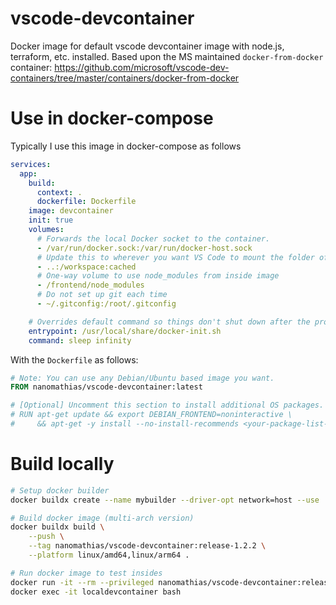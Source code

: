 # vscode-devcontainer

Docker image for default vscode devcontainer image with node.js, terraform, etc. installed. Based upon the MS maintained `docker-from-docker` container:
https://github.com/microsoft/vscode-dev-containers/tree/master/containers/docker-from-docker

# Use in docker-compose

Typically I use this image in docker-compose as follows

```yaml
services:
  app:
    build:
      context: .
      dockerfile: Dockerfile
    image: devcontainer
    init: true
    volumes:
      # Forwards the local Docker socket to the container.
      - /var/run/docker.sock:/var/run/docker-host.sock
      # Update this to wherever you want VS Code to mount the folder of your project
      - ..:/workspace:cached
      # One-way volume to use node_modules from inside image
      - /frontend/node_modules
      # Do not set up git each time
      - ~/.gitconfig:/root/.gitconfig

    # Overrides default command so things don't shut down after the process ends.
    entrypoint: /usr/local/share/docker-init.sh
    command: sleep infinity
```

With the `Dockerfile` as follows:

```dockerfile
# Note: You can use any Debian/Ubuntu based image you want.
FROM nanomathias/vscode-devcontainer:latest

# [Optional] Uncomment this section to install additional OS packages.
# RUN apt-get update && export DEBIAN_FRONTEND=noninteractive \
#     && apt-get -y install --no-install-recommends <your-package-list-here>
```

# Build locally

```bash
# Setup docker builder
docker buildx create --name mybuilder --driver-opt network=host --use

# Build docker image (multi-arch version)
docker buildx build \
    --push \
    --tag nanomathias/vscode-devcontainer:release-1.2.2 \
    --platform linux/amd64,linux/arm64 .

# Run docker image to test insides
docker run -it --rm --privileged nanomathias/vscode-devcontainer:release-1.2.0
docker exec -it localdevcontainer bash
```
